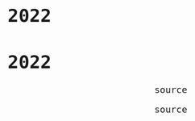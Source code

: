 <!-- Generated by makeAll.py 1.0 -->
<html>
<meta name="viewport" content="width=device-width, initial-scale=1.0, maximum-scale=1.0, user-scalable=no" />
<head>
	<link rel="STYLESHEET" type="text/css" href="blixt.css">
	<meta charset = "utf-8"/>
	<style> body  {font-family:monospace; font-size:18px } </style>
	<style> a {text-decoration: none } </style>
</head>
<body>
<h1>2022</h1><!-- Generated by makeAll.py 1.0 -->
<html>
<meta name="viewport" content="width=device-width, initial-scale=1.0, maximum-scale=1.0, user-scalable=no" />
<head>
	<link rel="STYLESHEET" type="text/css" href="blixt.css">
	<meta charset = "utf-8"/>
	<style> body  {font-family:monospace; font-size:18px } </style>
	<style> a {text-decoration: none } </style>
</head>
<body>
<h1>2022</h1>
</body>
<footer style=" text-align: center">
	<p><a href="Seniorschack_Stockholm\Dokument\2022\index.md">source</a></p>
</footer>
</html>
</body>
<footer style=" text-align: center">
	<p><a href="Seniorschack_Stockholm\Dokument\2022\index.md">source</a></p>
</footer>
</html>